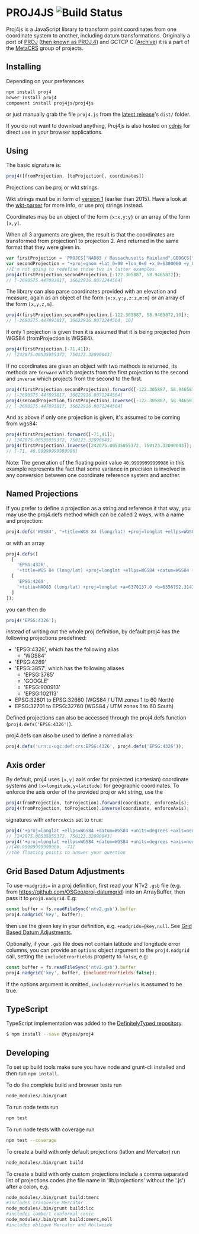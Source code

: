 # PROJ4JS ![Build Status](https://github.com/proj4js/proj4js/actions/workflows/build-and-test.yml/badge.svg)

Proj4js is a JavaScript library to transform point coordinates from one coordinate system to another, including datum transformations.
Originally a port of [PROJ](https://proj.org/) ([then known as PROJ.4](https://proj.org/faq.html#what-happened-to-proj-4)) and GCTCP C ([Archive](https://web.archive.org/web/20130523091752/http://edcftp.cr.usgs.gov/pub/software/gctpc/)) it is
a part of the [MetaCRS](https://trac.osgeo.org/metacrs/wiki) group of projects.

## Installing

Depending on your preferences

```bash
npm install proj4
bower install proj4
component install proj4js/proj4js
```

or just manually grab the file `proj4.js` from the [latest release](https://github.com/proj4js/proj4js/releases)'s `dist/` folder.

If you do not want to download anything, Proj4js is also hosted on [cdnjs](https://www.cdnjs.com/libraries/proj4js) for direct use in your browser applications.

## Using

The basic signature is:

```javascript
proj4([fromProjection, ]toProjection[, coordinates])
```

Projections can be proj or wkt strings.

Wkt strings must be in form of [version 1](https://docs.ogc.org/is/18-010r7/18-010r7.html#196) (earlier than 2015). Have a look at the [wkt-parser](https://github.com/proj4js/wkt-parser) for more info, or use proj strings instead.

Coordinates may be an object of the form `{x:x,y:y}` or an array of the form `[x,y]`.

When all 3 arguments  are given, the result is that the coordinates are transformed from projection1 to projection 2. And returned in the same format that they were given in.

```javascript
var firstProjection = 'PROJCS["NAD83 / Massachusetts Mainland",GEOGCS["NAD83",DATUM["North_American_Datum_1983",SPHEROID["GRS 1980",6378137,298.257222101,AUTHORITY["EPSG","7019"]],AUTHORITY["EPSG","6269"]],PRIMEM["Greenwich",0,AUTHORITY["EPSG","8901"]],UNIT["degree",0.01745329251994328,AUTHORITY["EPSG","9122"]],AUTHORITY["EPSG","4269"]],UNIT["metre",1,AUTHORITY["EPSG","9001"]],PROJECTION["Lambert_Conformal_Conic_2SP"],PARAMETER["standard_parallel_1",42.68333333333333],PARAMETER["standard_parallel_2",41.71666666666667],PARAMETER["latitude_of_origin",41],PARAMETER["central_meridian",-71.5],PARAMETER["false_easting",200000],PARAMETER["false_northing",750000],AUTHORITY["EPSG","26986"],AXIS["X",EAST],AXIS["Y",NORTH]]';
var secondProjection = "+proj=gnom +lat_0=90 +lon_0=0 +x_0=6300000 +y_0=6300000 +ellps=WGS84 +datum=WGS84 +units=m +no_defs";
//I'm not going to redefine those two in latter examples.
proj4(firstProjection,secondProjection,[-122.305887, 58.9465872]);
// [-2690575.447893817, 36622916.8071244564]
```

The library can also parse coordinates provided with an elevation and measure, again as an object of the form `{x:x,y:y,z:z,m:m}` or an array of the form `[x,y,z,m]`.

```javascript
proj4(firstProjection,secondProjection,[-122.305887, 58.9465872,10]);
// [-2690575.447893817, 36622916.8071244564, 10]
```

If only 1 projection is given then it is assumed that it is being projected *from* WGS84 (fromProjection is WGS84).

```javascript
proj4(firstProjection,[-71,41]);
// [242075.00535055372, 750123.32090043]
```

If no coordinates are given an object with two methods is returned, its methods are `forward` which projects from the first projection to the second and `inverse` which projects from the second to the first.

```javascript
proj4(firstProjection,secondProjection).forward([-122.305887, 58.9465872]);
// [-2690575.447893817, 36622916.8071244564]
proj4(secondProjection,firstProjection).inverse([-122.305887, 58.9465872]);
// [-2690575.447893817, 36622916.8071244564]
```

And as above if only one projection is given, it's assumed to be coming from wgs84:

```javascript
proj4(firstProjection).forward([-71,41]);
// [242075.00535055372, 750123.32090043]
proj4(firstProjection).inverse([242075.00535055372, 750123.32090043]);
// [-71, 40.99999999999986]
```
Note: The generation of the floating point value `40.99999999999986` in this example represents the fact that some variance in precision is involved in any conversion between one coordinate reference system and another.

## Named Projections

If you prefer to define a projection as a string and reference it that way, you may use the proj4.defs method which can be called 2 ways, with a name and projection:

```js
proj4.defs('WGS84', "+title=WGS 84 (long/lat) +proj=longlat +ellps=WGS84 +datum=WGS84 +units=degrees");
```

or with an array

```js
proj4.defs([
  [
    'EPSG:4326',
    '+title=WGS 84 (long/lat) +proj=longlat +ellps=WGS84 +datum=WGS84 +units=degrees'],
  [
    'EPSG:4269',
    '+title=NAD83 (long/lat) +proj=longlat +a=6378137.0 +b=6356752.31414036 +ellps=GRS80 +datum=NAD83 +units=degrees'
  ]
]);
```

you can then do

```js
proj4('EPSG:4326');
```

instead of writing out the whole proj definition, by default proj4 has the following projections predefined:

- 'EPSG:4326', which has the following alias
    - 'WGS84'
- 'EPSG:4269'
- 'EPSG:3857', which has the following aliases
    - 'EPSG:3785'
    - 'GOOGLE'
    - 'EPSG:900913'
    - 'EPSG:102113'
- EPSG:32601 to EPSG:32660 (WGS84 / UTM zones 1 to 60 North)
- EPSG:32701 to EPSG:32760 (WGS84 / UTM zones 1 to 60 South)

Defined projections can also be accessed through the proj4.defs function (`proj4.defs('EPSG:4326')`).

proj4.defs can also be used to define a named alias:

```javascript
proj4.defs('urn:x-ogc:def:crs:EPSG:4326', proj4.defs('EPSG:4326'));
```

## Axis order

By default, proj4 uses `[x,y]` axis order for projected (cartesian) coordinate systems and `[x=longitude,y=latitude]` for geographic coordinates. To enforce the axis order of the provided proj or wkt string, use the
```javascript
proj4(fromProjection, toProjection).forward(coordinate, enforceAxis);
proj4(fromProjection, toProjection).inverse(coordinate, enforceAxis);
```
signatures with `enforceAxis` set to `true`:
```javascript
proj4('+proj=longlat +ellps=WGS84 +datum=WGS84 +units=degrees +axis=neu', firstProjection).forward([41, -71], true);
// [242075.00535055372, 750123.32090043]
proj4('+proj=longlat +ellps=WGS84 +datum=WGS84 +units=degrees +axis=neu', firstProjection).inverse([242075.00535055372, 750123.32090043], true);
//[40.99999999999986, -71]
//the floating points to answer your question
```

## Grid Based Datum Adjustments

To use `+nadgrids=` in a proj definition, first read your NTv2 `.gsb` file (e.g. from https://github.com/OSGeo/proj-datumgrid) into an ArrayBuffer, then pass it to `proj4.nadgrid`. E.g:

```javascript
const buffer = fs.readFileSync('ntv2.gsb').buffer
proj4.nadgrid('key', buffer);
```

then use the given key in your definition, e.g. `+nadgrids=@key,null`. See [Grid Based Datum Adjustments](https://proj.org/usage/transformation.html?highlight=nadgrids#grid-based-datum-adjustments).

Optionally, if your `.gsb` file does not contain latitude and longitude error columns, you can provide an `options` object argument to the `proj4.nadgrid` call, setting the `includeErrorFields` property to `false`, e.g:

```javascript
const buffer = fs.readFileSync('ntv2.gsb').buffer
proj4.nadgrid('key', buffer, {includeErrorFields:false});
```

If the options argument is omitted, `includeErrorFields` is assumed to be true.

## TypeScript

TypeScript implementation was added to the [DefinitelyTyped repository](https://github.com/DefinitelyTyped/DefinitelyTyped).

```bash
$ npm install --save @types/proj4
```

## Developing
To set up build tools make sure you have node and grunt-cli installed and then run `npm install`.

To do the complete build and browser tests run

```bash
node_modules/.bin/grunt
```

To run node tests run

```bash
npm test
```

To run node tests with coverage run

```bash
npm test --coverage
```

To create a build with only default projections (latlon and Mercator) run

```bash
node_modules/.bin/grunt build
```

To create a build with only custom projections include a comma separated list of projections codes (the file name in 'lib/projections' without the '.js') after a colon, e.g.

```bash
node_modules/.bin/grunt build:tmerc
#includes transverse Mercator
node_modules/.bin/grunt build:lcc
#includes lambert conformal conic
node_modules/.bin/grunt build:omerc,moll
#includes oblique Mercator and Mollweide
```
